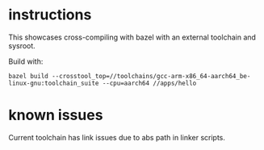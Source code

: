 # instructions

This showcases cross-compiling with bazel with an external toolchain and sysroot.

Build with:

```
bazel build --crosstool_top=//toolchains/gcc-arm-x86_64-aarch64_be-linux-gnu:toolchain_suite --cpu=aarch64 //apps/hello
```

# known issues

Current toolchain has link issues due to abs path in linker scripts.
